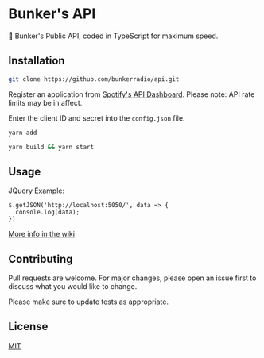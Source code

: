 # Bunker's API

🔌 Bunker's Public API, coded in TypeScript for maximum speed.


## Installation

```bash
git clone https://github.com/bunkerradio/api.git
```

Register an application from [Spotify's API Dashboard](https://developer.spotify.com/dashboard/login). Please note: API rate limits may be in affect.

Enter the client ID and secret into the `config.json` file.

```bash
yarn add
```

```bash
yarn build && yarn start
```

## Usage

JQuery Example:
```jQuery
$.getJSON('http://localhost:5050/', data => {
  console.log(data);
})
```

[More info in the wiki](https://github.com/bunkerradio/api/wiki)

## Contributing
Pull requests are welcome. For major changes, please open an issue first to discuss what you would like to change.

Please make sure to update tests as appropriate.

## License
[MIT](https://choosealicense.com/licenses/mit/)
